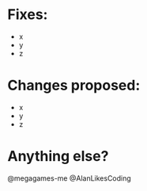 # Fixes:
- x 
- y
- z<!-- Maybe even reference a bug here? -->

# Changes proposed:
- x
- y
- z

# Anything else?


@megagames-me @AlanLikesCoding
